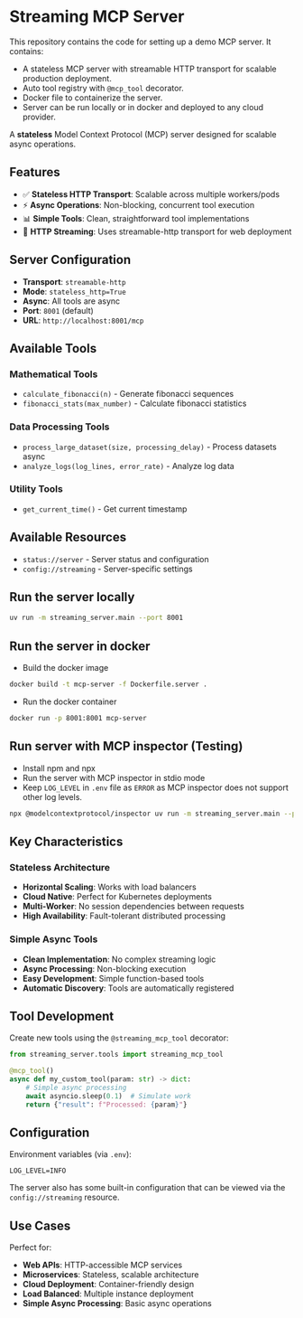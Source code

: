 # Streaming MCP Server

This repository contains the code for setting up a demo MCP server. It contains:

- A stateless MCP server with streamable HTTP transport for scalable production deployment.
- Auto tool registry with `@mcp_tool` decorator.
- Docker file to containerize the server.
- Server can be run locally or in docker and deployed to any cloud provider.

A **stateless** Model Context Protocol (MCP) server designed for scalable async operations.

## Features

- ✅ **Stateless HTTP Transport**: Scalable across multiple workers/pods
- ⚡ **Async Operations**: Non-blocking, concurrent tool execution
- 📊 **Simple Tools**: Clean, straightforward tool implementations
- 🔄 **HTTP Streaming**: Uses streamable-http transport for web deployment

## Server Configuration

- **Transport**: `streamable-http`
- **Mode**: `stateless_http=True`
- **Async**: All tools are async
- **Port**: `8001` (default)
- **URL**: `http://localhost:8001/mcp`

## Available Tools

### Mathematical Tools

- `calculate_fibonacci(n)` - Generate fibonacci sequences
- `fibonacci_stats(max_number)` - Calculate fibonacci statistics

### Data Processing Tools

- `process_large_dataset(size, processing_delay)` - Process datasets async
- `analyze_logs(log_lines, error_rate)` - Analyze log data

### Utility Tools

- `get_current_time()` - Get current timestamp

## Available Resources

- `status://server` - Server status and configuration
- `config://streaming` - Server-specific settings

## Run the server locally

```bash
uv run -m streaming_server.main --port 8001
```

## Run the server in docker

- Build the docker image

```bash
docker build -t mcp-server -f Dockerfile.server .
```

- Run the docker container

```bash
docker run -p 8001:8001 mcp-server
```

## Run server with MCP inspector (Testing)

- Install npm and npx
- Run the server with MCP inspector in stdio mode
- Keep `LOG_LEVEL` in `.env` file as `ERROR` as MCP inspector does not support other log levels.

```bash
npx @modelcontextprotocol/inspector uv run -m streaming_server.main --port 8001 --transport stdio
```

## Key Characteristics

### Stateless Architecture

- **Horizontal Scaling**: Works with load balancers
- **Cloud Native**: Perfect for Kubernetes deployments
- **Multi-Worker**: No session dependencies between requests
- **High Availability**: Fault-tolerant distributed processing

### Simple Async Tools

- **Clean Implementation**: No complex streaming logic
- **Async Processing**: Non-blocking execution
- **Easy Development**: Simple function-based tools
- **Automatic Discovery**: Tools are automatically registered

## Tool Development

Create new tools using the `@streaming_mcp_tool` decorator:

```python
from streaming_server.tools import streaming_mcp_tool

@mcp_tool()
async def my_custom_tool(param: str) -> dict:
    # Simple async processing
    await asyncio.sleep(0.1)  # Simulate work
    return {"result": f"Processed: {param}"}
```

## Configuration

Environment variables (via `.env`):

```env
LOG_LEVEL=INFO
```

The server also has some built-in configuration that can be viewed via the `config://streaming` resource.

## Use Cases

Perfect for:

- **Web APIs**: HTTP-accessible MCP services
- **Microservices**: Stateless, scalable architecture
- **Cloud Deployment**: Container-friendly design
- **Load Balanced**: Multiple instance deployment
- **Simple Async Processing**: Basic async operations
